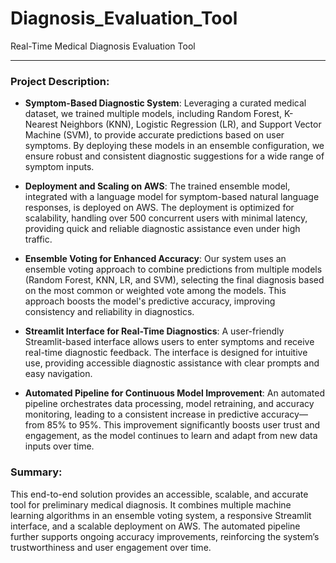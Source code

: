 # Diagnosis_Evaluation_Tool
Real-Time Medical Diagnosis Evaluation Tool

---
### Project Description:

- **Symptom-Based Diagnostic System**:
   Leveraging a curated medical dataset, we trained multiple models, including Random Forest, K-Nearest Neighbors (KNN), Logistic Regression (LR), and Support Vector Machine (SVM), to provide accurate predictions based on user symptoms. By deploying these models in an ensemble configuration, we ensure robust and consistent diagnostic suggestions for a wide range of symptom inputs.

- **Deployment and Scaling on AWS**:
   The trained ensemble model, integrated with a language model for symptom-based natural language responses, is deployed on AWS. The deployment is optimized for scalability, handling over 500 concurrent users with minimal latency, providing quick and reliable diagnostic assistance even under high traffic.

- **Ensemble Voting for Enhanced Accuracy**:
   Our system uses an ensemble voting approach to combine predictions from multiple models (Random Forest, KNN, LR, and SVM), selecting the final diagnosis based on the most common or weighted vote among the models. This approach boosts the model's predictive accuracy, improving consistency and reliability in diagnostics.

- **Streamlit Interface for Real-Time Diagnostics**:
   A user-friendly Streamlit-based interface allows users to enter symptoms and receive real-time diagnostic feedback. The interface is designed for intuitive use, providing accessible diagnostic assistance with clear prompts and easy navigation.

- **Automated Pipeline for Continuous Model Improvement**:
   An automated pipeline orchestrates data processing, model retraining, and accuracy monitoring, leading to a consistent increase in predictive accuracy—from 85% to 95%. This improvement significantly boosts user trust and engagement, as the model continues to learn and adapt from new data inputs over time.

### Summary:

This end-to-end solution provides an accessible, scalable, and accurate tool for preliminary medical diagnosis. It combines multiple machine learning algorithms in an ensemble voting system, a responsive Streamlit interface, and a scalable deployment on AWS. The automated pipeline further supports ongoing accuracy improvements, reinforcing the system’s trustworthiness and user engagement over time.

